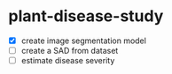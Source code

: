 # plant-disease-study
- [x]  create image segmentation model
- [ ]  create a SAD from dataset
- [ ]  estimate disease severity
